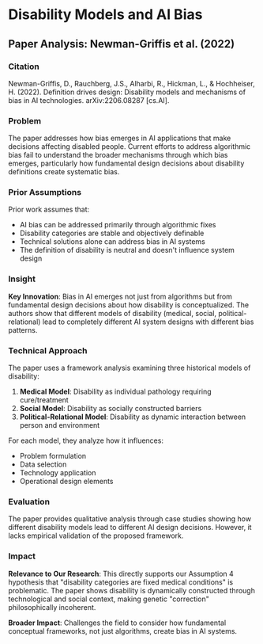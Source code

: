 # Disability Models and AI Bias

## Paper Analysis: Newman-Griffis et al. (2022)

### Citation
Newman-Griffis, D., Rauchberg, J.S., Alharbi, R., Hickman, L., & Hochheiser, H. (2022). Definition drives design: Disability models and mechanisms of bias in AI technologies. arXiv:2206.08287 [cs.AI].

### Problem
The paper addresses how bias emerges in AI applications that make decisions affecting disabled people. Current efforts to address algorithmic bias fail to understand the broader mechanisms through which bias emerges, particularly how fundamental design decisions about disability definitions create systematic bias.

### Prior Assumptions
Prior work assumes that:
- AI bias can be addressed primarily through algorithmic fixes
- Disability categories are stable and objectively definable
- Technical solutions alone can address bias in AI systems
- The definition of disability is neutral and doesn't influence system design

### Insight
**Key Innovation**: Bias in AI emerges not just from algorithms but from fundamental design decisions about how disability is conceptualized. The authors show that different models of disability (medical, social, political-relational) lead to completely different AI system designs with different bias patterns.

### Technical Approach
The paper uses a framework analysis examining three historical models of disability:
1. **Medical Model**: Disability as individual pathology requiring cure/treatment
2. **Social Model**: Disability as socially constructed barriers
3. **Political-Relational Model**: Disability as dynamic interaction between person and environment

For each model, they analyze how it influences:
- Problem formulation
- Data selection
- Technology application
- Operational design elements

### Evaluation
The paper provides qualitative analysis through case studies showing how different disability models lead to different AI design decisions. However, it lacks empirical validation of the proposed framework.

### Impact
**Relevance to Our Research**: This directly supports our Assumption 4 hypothesis that "disability categories are fixed medical conditions" is problematic. The paper shows disability is dynamically constructed through technological and social context, making genetic "correction" philosophically incoherent.

**Broader Impact**: Challenges the field to consider how fundamental conceptual frameworks, not just algorithms, create bias in AI systems.